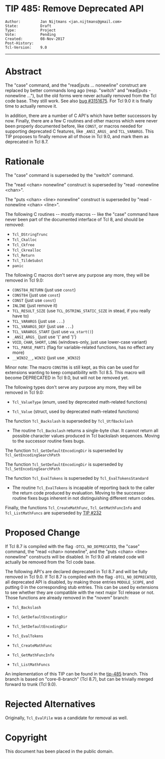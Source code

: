 # TIP 485: Remove Deprecated API
	Author:         Jan Nijtmans <jan.nijtmans@gmail.com>
	State:          Draft
	Type:           Project
	Vote:           Pending
	Created:        08-Nov-2017
	Post-History:   
	Tcl-Version:    9.0
-----

# Abstract

The "case" command, and the "read\|puts ... nonewline" construct are replaced
by better commands long ago (resp. "switch" and "read\|puts -nonewline ..."),
but the old forms were never actually removed from the Tcl code base. They still
work. See also [bug #3151675](https://core.tcl.tk/tcl/tktview/3151675).
For Tcl 9.0 it is finally time to actually remove it.

In addition, there are a number of C API's which have better successors
by now. Finally, there are a few C routines and other macros which were
never been properly documented before, like `CONST`, or macros needed for
supporting deprecated C features, like `_ANSI_ARGS_` and `TCL_VARARGS`.
This TIP proposes to finally remove all of those in Tcl 9.0, and mark
them as deprecated in Tcl 8.7.

# Rationale

The "case" command is superseded by the "switch" command.

The "read \<chan\> nonewline" construct is superseded by "read -nonewline \<chan\>".

The "puts \<chan\> \<line\> nonewline" construct is superseded by "read -nonewline \<chan\> \<line\>".

The following C routines -- mostly macros -- like the "case" command
have never been part of the documented interface of Tcl 8, and should
be removed:

   * `Tcl_DStringTrunc`
   * `Tcl_Ckalloc`
   * `Tcl_Ckfree`
   * `Tcl_Ckrealloc`
   * `Tcl_Return`
   * `Tcl_TildeSubst`
   * `panic`

The following C macros don't serve any purpose any more, they will be removed in Tcl 9.0:

   * `CONST84_RETURN` (just use `const`)
   * `CONST84` (just use `const`)
   * `CONST` (just use `const`)
   * `INLINE` (just remove it)
   * `TCL_RESULT_SIZE` (use `TCL_DSTRING_STATIC_SIZE` in stead, if you really have to)
   * `TCL_VARARGS` (just use `...`)
   * `TCL_VARARGS_DEF` (just use `...`)
   * `TCL_VARARGS_START` (just use `va_start()`)
   * `_ANSI_ARGS_` (just use '(' and ')')
   * `VOID`, `CHAR`, `SHORT`, `LONG` (windows-only, just use lower-case variant)
   * `TCL_PARSE_PART1` (flag for variable-related functions, has no effect any more)
   * `__WIN32__`, `WIN32` (just use `_WIN32`)

Minor note: The macro `CONST86` is still kept, as this can be used
for extensions wanting to keep compatibility with Tcl 8.5. This macro
will become DEPRECATED in Tcl 9.0, but will not be removed yet.

The following types don't serve any purpose any more, they will be removed in Tcl 9.0:

   * `Tcl_ValueType` (enum, used by deprecated math-related functions)

   * `Tcl_Value`  (struct, used by deprecated math-related functions)

The function `Tcl_Backslash` is superseded by `Tcl_UtfBackslash`

   * The routine `Tcl_Backslash` returns a single-byte char.
     It cannot return all possible character values 
     produced in Tcl backslash sequences.  Moving to the successor
     routine fixes bugs.

The function `Tcl_GetDefaultEncodingDir` is superseded by `Tcl_GetEncodingSearchPath`

The function `Tcl_SetDefaultEncodingDir` is superseded by `Tcl_SetEncodingSearchPath`

The function `Tcl_EvalTokens` is superseded by `Tcl_EvalTokensStandard`

   * The routine `Tcl_EvalTokens` is incapable of reporting back to
     the caller the return code produced by evaluation.  Moving to the
     successor routine fixes bugs inherent in not distinguishing different
     return codes.

Finally, the functions `Tcl_CreateMathFunc`, `Tcl_GetMathFuncInfo` and `Tcl_ListMathFuncs`
are superseded by [TIP #232](232.md)

# Proposed Change

If Tcl 8.7 is compiled with the flag `-DTCL_NO_DEPRECATED`, the "case" command,
the "read \<chan\> nonewline", and the "puts \<chan\> \<line\> nonewline"
constructs will be disabled. In Tcl 9.0 all related
code will actually be removed from the Tcl code base. 

The following API's are declared deprecated in Tcl 8.7 and will be
fully removed in Tcl 9.0. If Tcl 8.7 is compiled with the flag `-DTCL_NO_DEPRECATED`,
all deprecated API is disabled, by making those entries `MODULE_SCOPE`, and
putting 0 in the corresponding stub entries.  This can be used by extensions
to see whether they are compatible with the next major Tcl release or not.
Those functions are already removed in the "novem" branch:

 * `Tcl_Backslash`

 * `Tcl_GetDefaultEncodingDir`

 * `Tcl_SetDefaultEncodingDir`

 * `Tcl_EvalTokens`

 * `Tcl_CreateMathFunc`

 * `Tcl_GetMathFuncInfo`

 * `Tcl_ListMathFuncs`

An implementation of this TIP can be found in the [tip-485](https://core.tcl.tk/tcl/timeline?r=tip-485) branch.
This branch is based on "core-8-branch" (Tcl 8.7), but can be trivially merged forward to trunk (Tcl 9.0).

# Rejected Alternatives

Originally, `Tcl_EvalFile` was a candidate for removal as well.

# Copyright

This document has been placed in the public domain.
